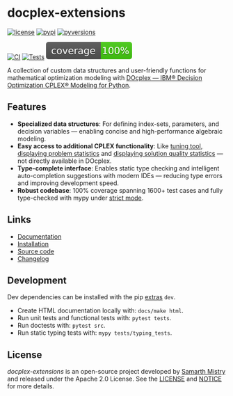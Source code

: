 # docplex-extensions

[![license](https://img.shields.io/pypi/l/docplex-extensions)](https://github.com/samarthmistry/docplex-extensions/blob/main/LICENSE)
[![pypi](https://img.shields.io/pypi/v/docplex-extensions)](https://pypi.python.org/pypi/docplex-extensions)
[![pyversions](https://img.shields.io/pypi/pyversions/docplex-extensions)](https://pypi.python.org/pypi/docplex-extensions)

[![CI](https://github.com/samarthmistry/docplex-extensions/actions/workflows/ci.yaml/badge.svg)](https://github.com/samarthmistry/docplex-extensions/blob/main/.github/workflows/ci.yaml)
[![Tests](https://github.com/samarthmistry/docplex-extensions/actions/workflows/tests.yaml/badge.svg)](https://github.com/samarthmistry/docplex-extensions/blob/main/.github/workflows/tests.yaml)
[![Coverage](https://raw.githubusercontent.com/samarthmistry/docplex-extensions/main/coverage.svg)](https://github.com/samarthmistry/docplex-extensions/tree/main/tests/unit_tests)

A collection of custom data structures and user-friendly functions for mathematical optimization modeling with [DOcplex — IBM® Decision Optimization CPLEX® Modeling for Python](http://ibmdecisionoptimization.github.io/docplex-doc).

Features
--------

* **Specialized data structures**: For defining index-sets, parameters, and decision variables — enabling concise and high-performance algebraic modeling.
* **Easy access to additional CPLEX functionality**: Like [tuning tool](https://www.ibm.com/docs/en/icos/latest?topic=programmingconsiderations-tuning-tool), [displaying problem statistics](https://www.ibm.com/docs/en/icos/latest?topic=problem-displaying-statistics) and [displaying solution quality statistics](https://www.ibm.com/docs/en/icos/latest?topic=cplex-evaluating-solution-quality) — not directly available in DOcplex.
* **Type-complete interface**: Enables static type checking and intelligent auto-completion suggestions with modern IDEs — reducing type errors and improving development speed.
* **Robust codebase**: 100% coverage spanning 1600+ test cases and fully type-checked with mypy under [strict mode](https://mypy.readthedocs.io/en/stable/getting_started.html#strict-mode-and-configuration).

Links
-----

* [Documentation](https://docplex-extensions.readthedocs.io/en/stable)
* [Installation](https://docplex-extensions.readthedocs.io/en/stable/installation/index.html)
* [Source code](https://github.com/samarthmistry/docplex-extensions)
* [Changelog](https://github.com/samarthmistry/docplex-extensions/releases)

Development
-----------

Dev dependencies can be installed with the pip [extras](https://packaging.python.org/en/latest/tutorials/installing-packages/#installing-extras) `dev`.

* Create HTML documentation locally with: `docs/make html`.
* Run unit tests and functional tests with: `pytest tests`.
* Run doctests with: `pytest src`.
* Run static typing tests with: `mypy tests/typing_tests`.

License
-------

*docplex-extensions* is an open-source project developed by [Samarth Mistry](https://www.linkedin.com/in/samarthmistry) and released under the Apache 2.0 License. See the [LICENSE](https://github.com/samarthmistry/docplex-extensions/blob/main/LICENSE) and [NOTICE](https://github.com/samarthmistry/docplex-extensions/blob/main/NOTICE) for more details.
